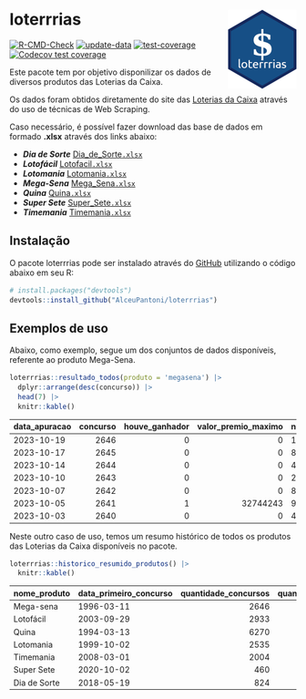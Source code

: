 
<!-- README.md is generated from README.Rmd. Please edit that file -->

# loterrrias <img src="man/figures/logo.png" align="right" height="139" />

<!-- badges: start -->

[![R-CMD-Check](https://github.com/AlceuPantoni/loterrrias/actions/workflows/R-CMD-check.yaml/badge.svg?branch=main)](https://github.com/AlceuPantoni/loterrrias/actions/workflows/R-CMD-check.yaml)
[![update-data](https://github.com/AlceuPantoni/loterrrias/actions/workflows/update-data.yaml/badge.svg)](https://github.com/AlceuPantoni/loterrrias/actions/workflows/update-data.yaml)
[![test-coverage](https://github.com/AlceuPantoni/loterrrias/actions/workflows/test-coverage.yaml/badge.svg?branch=main)](https://github.com/AlceuPantoni/loterrrias/actions/workflows/test-coverage.yaml)
[![Codecov test
coverage](https://codecov.io/gh/AlceuPantoni/loterrrias/branch/main/graph/badge.svg)](https://codecov.io/gh/AlceuPantoni/loterrrias?branch=main)
<!-- badges: end -->

Este pacote tem por objetivo disponilizar os dados de diversos produtos
das Loterias da Caixa.

Os dados foram obtidos diretamente do site das [Loterias da
Caixa](https://loterias.caixa.gov.br/Paginas/default.aspx) através do
uso de técnicas de Web Scraping.

Caso necessário, é possível fazer download das base de dados em formado
**.xlsx** através dos links abaixo:

  - ***Dia de Sorte***
    [Dia\_de\_Sorte`.xlsx`](https://raw.githubusercontent.com/AlceuPantoni/loterrrias/main/data-raw/resultados_diadesorte.xlsx)
  - ***Lotofácil***
    [Lotofacil`.xlsx`](https://raw.githubusercontent.com/AlceuPantoni/loterrrias/main/data-raw/resultados_lotofacil.xlsx)
  - ***Lotomania***
    [Lotomania`.xlsx`](https://raw.githubusercontent.com/AlceuPantoni/loterrrias/main/data-raw/resultados_lotomania.xlsx)
  - ***Mega-Sena***
    [Mega\_Sena`.xlsx`](https://raw.githubusercontent.com/AlceuPantoni/loterrrias/main/data-raw/resultados_megasena.xlsx)
  - ***Quina***
    [Quina`.xlsx`](https://raw.githubusercontent.com/AlceuPantoni/loterrrias/main/data-raw/resultados_quina.xlsx)
  - ***Super Sete***
    [Super\_Sete`.xlsx`](https://raw.githubusercontent.com/AlceuPantoni/loterrrias/main/data-raw/resultados_supersete.xlsx)
  - ***Timemania***
    [Timemania`.xlsx`](https://raw.githubusercontent.com/AlceuPantoni/loterrrias/main/data-raw/resultados_timemania.xlsx)

## Instalação

O pacote loterrrias pode ser instalado através do
[GitHub](https://github.com/) utilizando o código abaixo em seu R:

``` r
# install.packages("devtools")
devtools::install_github("AlceuPantoni/loterrrias")
```

## Exemplos de uso

Abaixo, como exemplo, segue um dos conjuntos de dados disponíveis,
referente ao produto Mega-Sena.

``` r
loterrrias::resultado_todos(produto = 'megasena') |> 
  dplyr::arrange(desc(concurso)) |> 
  head(7) |> 
  knitr::kable()
```

| data\_apuracao | concurso | houve\_ganhador | valor\_premio\_maximo | numeros\_sorteados | num\_1 | num\_2 | num\_3 | num\_4 | num\_5 | num\_6 |
| :------------- | -------: | --------------: | --------------------: | :----------------- | -----: | -----: | -----: | -----: | -----: | -----: |
| 2023-10-19     |     2646 |               0 |                     0 | 18;28;30;39;41;58  |     18 |     28 |     30 |     39 |     41 |     58 |
| 2023-10-17     |     2645 |               0 |                     0 | 8;22;34;42;51;59   |      8 |     22 |     34 |     42 |     51 |     59 |
| 2023-10-14     |     2644 |               0 |                     0 | 4;17;22;28;30;49   |      4 |     17 |     22 |     28 |     30 |     49 |
| 2023-10-10     |     2643 |               0 |                     0 | 2;10;29;31;56;59   |      2 |     10 |     29 |     31 |     56 |     59 |
| 2023-10-07     |     2642 |               0 |                     0 | 8;13;31;33;49;50   |      8 |     13 |     31 |     33 |     49 |     50 |
| 2023-10-05     |     2641 |               1 |              32744243 | 9;24;34;39;45;50   |      9 |     24 |     34 |     39 |     45 |     50 |
| 2023-10-03     |     2640 |               0 |                     0 | 4;8;10;27;28;32    |      4 |      8 |     10 |     27 |     28 |     32 |

Neste outro caso de uso, temos um resumo histórico de todos os produtos
das Loterias da Caixa disponíveis no pacote.

``` r
loterrrias::historico_resumido_produtos() |> 
  knitr::kable()
```

| nome\_produto | data\_primeiro\_concurso | quantidade\_concursos | quantidade\_concursos\_com\_ganhador | percentual\_com\_ganhador | media\_premiacao | maior\_premio | menor\_premio | total\_dezenas\_sorteadas | numero\_mais\_sorteado | numero\_menos\_sorteado |
| :------------ | :----------------------- | --------------------: | -----------------------------------: | ------------------------: | ---------------: | ------------: | ------------: | ------------------------: | ---------------------: | ----------------------: |
| Mega-sena     | 1996-03-11               |                  2646 |                                  598 |                      0.23 |       23761882.8 |     289420865 |     348732.75 |                     15876 |                     10 |                      26 |
| Lotofácil     | 2003-09-29               |                  2933 |                                 2622 |                      0.89 |         915889.1 |       8252873 |      10712.22 |                     43995 |                     20 |                      16 |
| Quina         | 1994-03-13               |                  6270 |                                 2524 |                      0.40 |        3337951.9 |     579215957 |      14230.37 |                     31350 |                      4 |                       3 |
| Lotomania     | 1999-10-02               |                  2535 |                                  667 |                      0.26 |        2344965.0 |      37261930 |     109348.66 |                     50700 |                     47 |                      96 |
| Timemania     | 2008-03-01               |                  2004 |                                   72 |                      0.04 |       26323286.7 |     818652938 |     164711.44 |                     14028 |                     20 |                      53 |
| Super Sete    | 2020-10-02               |                   460 |                                   20 |                      0.04 |        3150135.9 |      10146164 |     124747.77 |                      3220 |                      9 |                       4 |
| Dia de Sorte  | 2018-05-19               |                   824 |                                  273 |                      0.33 |         791809.0 |       3770060 |      59101.35 |                      5768 |                     10 |                       1 |

